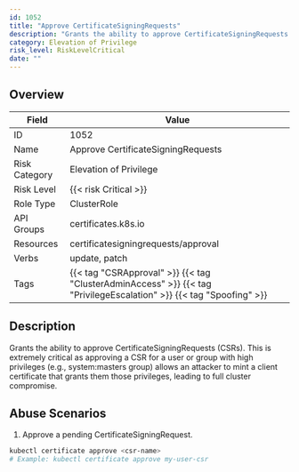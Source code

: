 ```yaml
---
id: 1052
title: "Approve CertificateSigningRequests"
description: "Grants the ability to approve CertificateSigningRequests (CSRs). This is extremely critical as approving a CSR for a user or group with high privileges (e.g., system:masters group) allows an attacker to mint a client certificate that grants them those privileges, leading to full cluster compromise."
category: Elevation of Privilege
risk_level: RiskLevelCritical
date: ""
---
```


## Overview

| Field         | Value                                                                                                               |
| ------------- | ------------------------------------------------------------------------------------------------------------------- |
| ID            | 1052                                                                                                                |
| Name          | Approve CertificateSigningRequests                                                                                  |
| Risk Category | Elevation of Privilege                                                                                              |
| Risk Level    | {{< risk Critical >}}                                                                                               |
| Role Type     | ClusterRole                                                                                                         |
| API Groups    | certificates.k8s.io                                                                                                 |
| Resources     | certificatesigningrequests/approval                                                                                 |
| Verbs         | update, patch                                                                                                       |
| Tags          | {{< tag "CSRApproval" >}} {{< tag "ClusterAdminAccess" >}} {{< tag "PrivilegeEscalation" >}} {{< tag "Spoofing" >}} |

## Description

Grants the ability to approve CertificateSigningRequests (CSRs). This is extremely critical as approving a CSR for a user or group with high privileges (e.g., system:masters group) allows an attacker to mint a client certificate that grants them those privileges, leading to full cluster compromise.

## Abuse Scenarios

1. Approve a pending CertificateSigningRequest.

```bash {copy=true}
kubectl certificate approve <csr-name>
# Example: kubectl certificate approve my-user-csr

```
